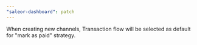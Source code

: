 ```yaml
---
"saleor-dashboard": patch
---
```


When creating new channels, Transaction flow will be selected as default for "mark as paid" strategy.

